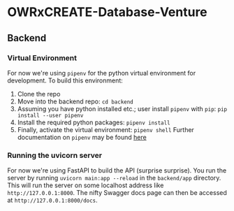 # OWRxCREATE-Database-Venture

## Backend

### Virtual Environment
For now we're using `pipenv` for the python virtual environment for development. To build this environment:
1. Clone the repo
2. Move into the backend repo: `cd backend`
3. Assuming you have python installed etc.; user install `pipenv` with `pip`: `pip install --user pipenv`
4. Install the required python packages: `pipenv install`
5. Finally, activate the virtual environment: `pipenv shell`
Further documentation on `pipenv` may be found [here](https://pipenv.pypa.io/en/latest/)

### Running the uvicorn server
For now we're using FastAPI to build the API (surprise surprise). You run the server by running `uvicorn main:app --reload` in the `backend/app` directory. This will run the server on some localhost address like `http://127.0.0.1:8000`. The nifty Swagger docs page can then be accessed at `http://127.0.0.1:8000/docs`.